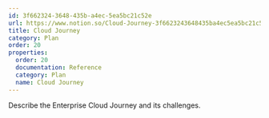 ```yaml
---
id: 3f662324-3648-435b-a4ec-5ea5bc21c52e
url: https://www.notion.so/Cloud-Journey-3f6623243648435ba4ec5ea5bc21c52e
title: Cloud Journey
category: Plan
order: 20
properties:
  order: 20
  documentation: Reference
  category: Plan
  name: Cloud Journey
---
```


Describe the Enterprise Cloud Journey and its challenges.
